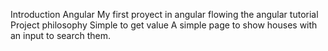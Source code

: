 Introduction Angular
My first proyect in angular flowing the angular tutorial
Project philosophy
Simple to get value
A simple page to show houses with an input to search them.

